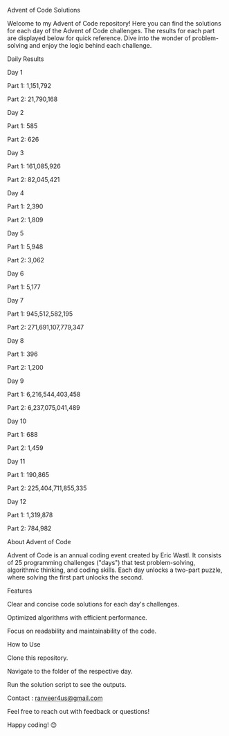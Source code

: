 Advent of Code Solutions

Welcome to my Advent of Code repository! Here you can find the solutions for each day of the Advent of Code challenges. The results for each part are displayed below for quick reference. Dive into the wonder of problem-solving and enjoy the logic behind each challenge.

Daily Results

Day 1

Part 1: 1,151,792

Part 2: 21,790,168

Day 2

Part 1: 585

Part 2: 626

Day 3

Part 1: 161,085,926

Part 2: 82,045,421

Day 4

Part 1: 2,390

Part 2: 1,809

Day 5

Part 1: 5,948

Part 2: 3,062

Day 6

Part 1: 5,177

Day 7

Part 1: 945,512,582,195

Part 2: 271,691,107,779,347

Day 8

Part 1: 396

Part 2: 1,200

Day 9

Part 1: 6,216,544,403,458

Part 2: 6,237,075,041,489

Day 10

Part 1: 688

Part 2: 1,459

Day 11

Part 1: 190,865

Part 2: 225,404,711,855,335

Day 12

Part 1: 1,319,878

Part 2: 784,982

About Advent of Code

Advent of Code is an annual coding event created by Eric Wastl. It consists of 25 programming challenges ("days") that test problem-solving, algorithmic thinking, and coding skills. Each day unlocks a two-part puzzle, where solving the first part unlocks the second.

Features

Clear and concise code solutions for each day's challenges.

Optimized algorithms with efficient performance.

Focus on readability and maintainability of the code.

How to Use

Clone this repository.

Navigate to the folder of the respective day.

Run the solution script to see the outputs.

Contact : ranveer4us@gmail.com

Feel free to reach out with feedback or questions!

Happy coding! 😊

